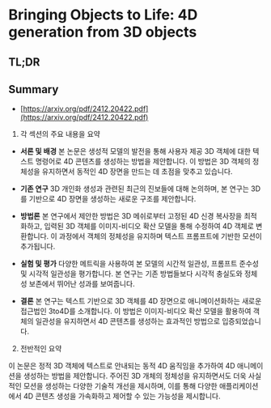# Bringing Objects to Life: 4D generation from 3D objects
## TL;DR
## Summary
- [https://arxiv.org/pdf/2412.20422.pdf](https://arxiv.org/pdf/2412.20422.pdf)

1. 각 섹션의 주요 내용을 요약

- **서론 및 배경**
  본 논문은 생성적 모델의 발전을 통해 사용자 제공 3D 객체에 대한 텍스트 명령어로 4D 콘텐츠를 생성하는 방법을 제안합니다. 이 방법은 3D 객체의 정체성을 유지하면서 동적인 4D 장면을 만드는 데 초점을 맞추고 있습니다. 

- **기존 연구**
  3D 개인화 생성과 관련된 최근의 진보들에 대해 논의하며, 본 연구는 3D를 기반으로 4D 장면을 생성하는 새로운 구조를 제안합니다.

- **방법론**
  본 연구에서 제안한 방법은 3D 메쉬로부터 고정된 4D 신경 복사장을 최적화하고, 입력된 3D 객체를 이미지-비디오 확산 모델을 통해 수정하여 4D 객체로 변환합니다. 이 과정에서 객체의 정체성을 유지하며 텍스트 프롬프트에 기반한 모션이 추가됩니다.
  
- **실험 및 평가**
  다양한 메트릭을 사용하여 본 모델의 시간적 일관성, 프롬프트 준수성 및 시각적 일관성을 평가합니다. 본 연구는 기존 방법들보다 시각적 충실도와 정체성 보존에서 뛰어난 성과를 보여줍니다.

- **결론**
  본 연구는 텍스트 기반으로 3D 객체를 4D 장면으로 애니메이션화하는 새로운 접근법인 3to4D를 소개합니다. 이 방법은 이미지-비디오 확산 모델을 활용하여 객체의 일관성을 유지하면서 4D 콘텐츠를 생성하는 효과적인 방법으로 입증되었습니다.

2. 전반적인 요약

이 논문은 정적 3D 객체에 텍스트로 안내되는 동적 4D 움직임을 추가하여 4D 애니메이션을 생성하는 방법을 제안합니다. 주어진 3D 개체의 정체성을 유지하면서도 더욱 사실적인 모션을 생성하는 다양한 기술적 개선을 제시하며, 이를 통해 다양한 애플리케이션에서 4D 콘텐츠 생성을 가속화하고 제어할 수 있는 가능성을 제시합니다.